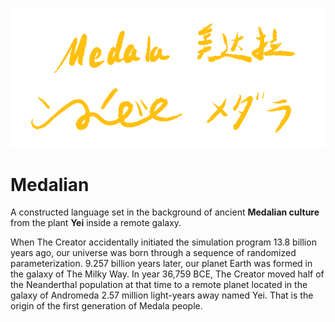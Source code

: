 ![Medalian Multi-Language](Scripts/Medala%20-%20Multi%20Language.png)

# Medalian

A constructed language set in the background of ancient **Medalian culture** from the plant **Yei** inside a remote galaxy.

When The Creator accidentally initiated the simulation program 13.8 billion years ago, our universe was born through a sequence of randomized parameterization. 9.257 billion years later, our planet Earth was formed in the galaxy of The Milky Way. In year 36,759 BCE, The Creator moved half of the Neanderthal population at that time to a remote planet located in the galaxy of Andromeda 2.57 million light-years away named Yei. That is the origin of the first generation of Medala people.
